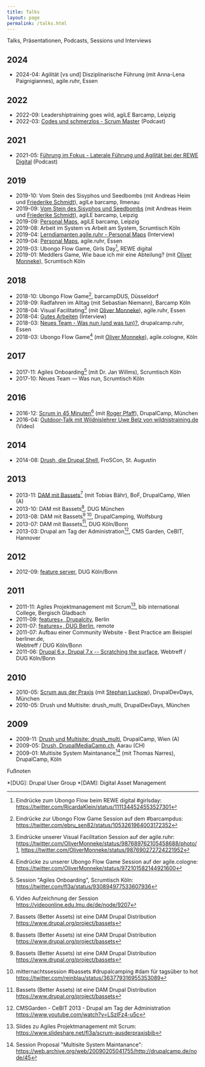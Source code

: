 ```yaml
---
title: Talks
layout: page
permalink: /talks.html
---
```

Talks, Präsentationen, Podcasts, Sessions und Interviews 

## 2024

- 2024-04: Agilität [vs und] Disziplinarische Führung 
(mit Anna-Lena Paignigiannes), agile.ruhr, Essen

## 2022

- 2022-09: Leadershiptraining goes wild, agiLE Barcamp, Leipzig
- 2022-03: [Codes und schmerzlos - Scrum Master](
https://open.spotify.com/episode/1CLjuetb79gnhK6V7lVd4g) (Podcast)

## 2021 

- 2021-05: [Führung im Fokus - Laterale Führung und Agilität bei der REWE Digital]( 
/2021/11/28/podcast-laterale-fuehrung-agilitaet-rewe-digital.html)
(Podcast)

## 2019

- 2019-10: Vom Stein des Sisyphos und Seedbombs
(mit Andreas Heim und [Friederike Schmidt](http://www.friederikeschmidt.de/)), 
agILe barcamp, Ilmenau
- 2019-09: [Vom Stein des Sisyphos und Seedbombs](
/2019/09/22/rueckblick-auf-das-4-agile-leipzig-barcamp.html#von-stein-des-sisyphos-und-seedbombs)
(mit Andreas Heim und [Friederike Schmidt](http://www.friederikeschmidt.de/)), 
agiLE barcamp, Leipzig
- 2019-09: [Personal Maps](
/2019/09/22/rueckblick-auf-das-4-agile-leipzig-barcamp.html#personal-maps), 
agiLE barcamp, Leipzig
- 2019-08: Arbeit im System vs Arbeit am System, Scrumtisch Köln
- 2019-04: [Lerndiamanten agile.ruhr - Personal Maps]( 
  https://www.youtube.com/watch?v=n0DS7hRQChk) (Interview)
- 2019-04: [Personal Maps](
/2019/04/22/agile-ruhr-hattrick.html#personal-maps), agile.ruhr, Essen
- 2019-03: Ubongo Flow Game, Girls Day[^ubongo-girlsday], REWE digital
- 2019-01: Meddlers Game, Wie baue ich mir eine Abteilung? 
(mit [Oliver Monneke](https://www.oliver.coach/)), Scrumtisch Köln 

## 2018

- 2018-10: Ubongo Flow Game[^ubongo-dus], barcampDUS, Düsseldorf
- 2018-09: Radfahren im Alltag (mit Sebastian Niemann), Barcamp Köln 
- 2018-04: Visual Facilitating[^vis-ruhr] 
(mit [Oliver Monneke](https://www.oliver.coach/)), agile.ruhr, Essen
- 2018-04: [Gutes Arbeiten]( 
  https://www.youtube.com/watch?v=hCUHM7tSOHI) (Interview)
- 2018-03: [Neues Team - Was nun (und was tun)?](/neues-team-was-nun.html), 
drupalcamp.ruhr, Essen 
- 2018-03: Ubongo Flow Game[^ubongo-cgn]
(mit [Oliver Monneke](https://www.oliver.coach/)), agile.cologne, Köln

## 2017

- 2017-11: Agiles Onboarding[^onboarding] (mit Dr. Jan Willms), Scrumtisch Köln
- 2017-10: Neues Team — Was nun, Scrumtisch Köln

## 2016

- 2016-12: [Scrum in 45 Minuten](
/scrum-45-minuten-drupalcamp-muenchen-2016.html)[^scrum-lmu]
(mit [Roger Pfaff](https://rogerpfaff.de/)), DrupalCamp, München 
- 2016-04: [Outdoor-Talk mit Wildnislehrer Uwe Belz von wildnistraining.de](
  https://www.youtube.com/watch?v=M2x_PTfHGiQ&t=1000s) (Video)

## 2014

- 2014-08: [Drush, die Drupal Shell](
https://www.cms-garden.org/de/events/froscon-2014), FroSCon, St. Augustin

## 2013

- 2013-11: [DAM mit Bassets](/bassets-bof-dcvie-2013.html)[^bassets] 
(mit Tobias Bähr), BoF, DrupalCamp, Wien (A) 
- 2013-10: DAM mit Bassets[^bassets], DUG München 
- 2013-08: DAM mit Bassets[^bassets] [^bassets-camp], DrupalCamping, Wolfsburg 
- 2013-07: DAM mit Bassets[^bassets], DUG Köln/Bonn 
- 2013-03: Drupal am Tag der Administration[^cebit], CMS Garden, CeBIT, Hannover

## 2012

- 2012-09: [feature server](https://www.drupal.org/sandbox/fl3a/1539916), DUG Köln/Bonn 


## 2011
   
- 2011-11: Agiles Projektmanagement mit Scrum[^scrum-bib], bib international College, Bergisch Gladbach 
- 2011-09: [features+, Drupalcity](
/2011/10/05/features-session-drupalcity-de-2011.html), Berlin
- 2011-07: [features+, DUG Berlin](
/2011/07/08/dub-themenabend-deployment-features.html), remote
- 2011-07: Aufbau einer Community Website - Best Practice am Beispiel berliner.de,   
Webtreff / DUG Köln/Bonn
- 2011-06: [Drupal 6.x, Drupal 7.x -- Scratching the surface](
/2011/06/15/drupal-6-x-drupal-7-x-scratching-the-surface-drupal-user-group-kln-bonn.html), Webtreff / DUG Köln/Bonn 

## 2010

- 2010-05: [Scrum aus der Praxis](
/2010/05/12/scrum-aus-der-praxis-drupaldevdays-2010.html) 
(mit [Stephan Luckow](https://luckow.org)), DrupalDevDays, München 
- 2010-05: Drush und Multisite: drush_multi, DrupalDevDays, München 

## 2009

- 2009-11: [Drush und Multisite: drush_multi](
/2009/12/08/drush-und-multisite-drush_multi-dcvie-2009.html), DrupalCamp, Wien (A) 
- 2009-05: [Drush, DrupalMediaCamp.ch](
/2009/05/12/drush-drupalmediacamp-prsentation.html), Aarau (CH) 
- 2009-01: Multisite System Maintanance[^dcgn]
(mit Thomas Narres), DrupalCamp, Köln  

Fußnoten

[^ubongo-girlsday]: Eindrücke zum Ubongo Flow beim REWE digital #girlsday: <https://twitter.com/RicardaKlein/status/1111344524553527301>
[^ubongo-dus]: Eindrücke zur Ubongo Flow Game Session auf dem #barcampdus: <https://twitter.com/ebru_sen82/status/1053261964003172352>
[^ubongo-cgn]: Eindrücke zu unserer Ubongo Flow Game Session auf der agile.cologne: <https://twitter.com/OliverMonneke/status/972101582144921600>
[^vis-ruhr]: Eindrücke unserer Visual Facilitation Session auf der agile.ruhr: <https://twitter.com/OliverMonneke/status/987689762105458688/photo/1>, <https://twitter.com/OliverMonneke/status/987690272724221952>
[^scrum-bib]: Slides zu Agiles Projektmanagement mit Scrum: <https://www.slideshare.net/fl3a/scrum-ausderpraxisbib>
[^vis-ruhr]: Eindrücke unserer Visual Facilitation Session auf der agile.ruhr: <https://twitter.com/OliverMonneke/status/987689762105458688/photo/1>, <https://twitter.com/OliverMonneke/status/987690272724221952>
[^scrum-bib]: Slides zu Agiles Projektmanagement mit Scrum: <https://www.slideshare.net/fl3a/scrum-ausderpraxisbib>
[^onboarding]: Session "Agiles Onboarding", Scrumtisch Köln: <https://twitter.com/fl3a/status/930894977533607936>
[^bassets-camp]: mitternachtssession #bassets #drupalcamping #dam für tagsüber to hot <https://twitter.com/reinblau/status/363779316955353089>
[^cebit]: CMSGarden - CeBIT 2013 - Drupal am Tag der Administration <https://www.youtube.com/watch?v=LSzIFz4-u5c>
[^scrum-lmu]: Video Aufzeichnung der Session <https://videoonline.edu.lmu.de/de/node/9207>
[^lead]: Miro: Sessionboard agiLE Barcamp 2022, Sonntag, Anliegen <https://miro.com/app/board/uXjVPTz2JXo=/?moveToWidget=3458764534350041383&cot=10>
[^dcgn]: Session Proposal "Multisite System Maintanance": <https://web.archive.org/web/20090205041755/http://drupalcamp.de/node/45>
[^bassets]: Bassets (Better Assets) ist eine DAM Drupal Distribution <https://www.drupal.org/project/bassets>

*[DUG]: Drupal User Group
*[DAM]: Digital Asset Management
